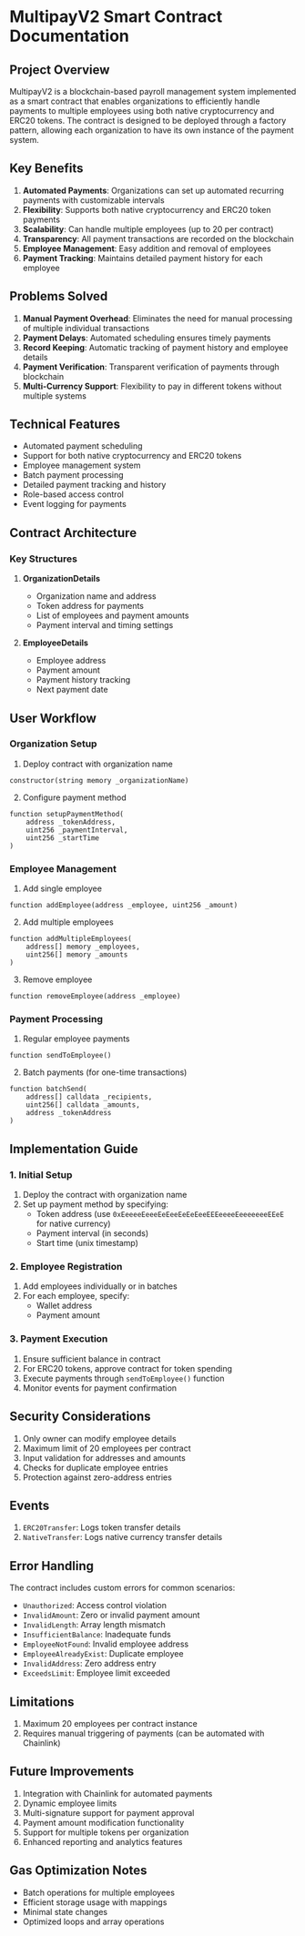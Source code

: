# MultipayV2 Smart Contract Documentation

## Project Overview
MultipayV2 is a blockchain-based payroll management system implemented as a smart contract that enables organizations to efficiently handle payments to multiple employees using both native cryptocurrency and ERC20 tokens. The contract is designed to be deployed through a factory pattern, allowing each organization to have its own instance of the payment system.

## Key Benefits
1. **Automated Payments**: Organizations can set up automated recurring payments with customizable intervals
2. **Flexibility**: Supports both native cryptocurrency and ERC20 token payments
3. **Scalability**: Can handle multiple employees (up to 20 per contract)
4. **Transparency**: All payment transactions are recorded on the blockchain
5. **Employee Management**: Easy addition and removal of employees
6. **Payment Tracking**: Maintains detailed payment history for each employee

## Problems Solved
1. **Manual Payment Overhead**: Eliminates the need for manual processing of multiple individual transactions
2. **Payment Delays**: Automated scheduling ensures timely payments
3. **Record Keeping**: Automatic tracking of payment history and employee details
4. **Payment Verification**: Transparent verification of payments through blockchain
5. **Multi-Currency Support**: Flexibility to pay in different tokens without multiple systems

## Technical Features
- Automated payment scheduling
- Support for both native cryptocurrency and ERC20 tokens
- Employee management system
- Batch payment processing
- Detailed payment tracking and history
- Role-based access control
- Event logging for payments

## Contract Architecture

### Key Structures
1. **OrganizationDetails**
   - Organization name and address
   - Token address for payments
   - List of employees and payment amounts
   - Payment interval and timing settings

2. **EmployeeDetails**
   - Employee address
   - Payment amount
   - Payment history tracking
   - Next payment date

## User Workflow

### Organization Setup
1. Deploy contract with organization name
```solidity
constructor(string memory _organizationName)
```

2. Configure payment method
```solidity
function setupPaymentMethod(
    address _tokenAddress,
    uint256 _paymentInterval,
    uint256 _startTime
)
```

### Employee Management
1. Add single employee
```solidity
function addEmployee(address _employee, uint256 _amount)
```

2. Add multiple employees
```solidity
function addMultipleEmployees(
    address[] memory _employees,
    uint256[] memory _amounts
)
```

3. Remove employee
```solidity
function removeEmployee(address _employee)
```

### Payment Processing
1. Regular employee payments
```solidity
function sendToEmployee()
```

2. Batch payments (for one-time transactions)
```solidity
function batchSend(
    address[] calldata _recipients,
    uint256[] calldata _amounts,
    address _tokenAddress
)
```

## Implementation Guide

### 1. Initial Setup
1. Deploy the contract with organization name
2. Set up payment method by specifying:
   - Token address (use `0xEeeeeEeeeEeEeeEeEeEeeEEEeeeeEeeeeeeeEEeE` for native currency)
   - Payment interval (in seconds)
   - Start time (unix timestamp)

### 2. Employee Registration
1. Add employees individually or in batches
2. For each employee, specify:
   - Wallet address
   - Payment amount

### 3. Payment Execution
1. Ensure sufficient balance in contract
2. For ERC20 tokens, approve contract for token spending
3. Execute payments through `sendToEmployee()` function
4. Monitor events for payment confirmation

## Security Considerations
1. Only owner can modify employee details
2. Maximum limit of 20 employees per contract
3. Input validation for addresses and amounts
4. Checks for duplicate employee entries
5. Protection against zero-address entries

## Events
1. `ERC20Transfer`: Logs token transfer details
2. `NativeTransfer`: Logs native currency transfer details

## Error Handling
The contract includes custom errors for common scenarios:
- `Unauthorized`: Access control violation
- `InvalidAmount`: Zero or invalid payment amount
- `InvalidLength`: Array length mismatch
- `InsufficientBalance`: Inadequate funds
- `EmployeeNotFound`: Invalid employee address
- `EmployeeAlreadyExist`: Duplicate employee
- `InvalidAddress`: Zero address entry
- `ExceedsLimit`: Employee limit exceeded

## Limitations
1. Maximum 20 employees per contract instance
2. Requires manual triggering of payments (can be automated with Chainlink)

## Future Improvements
1. Integration with Chainlink for automated payments
2. Dynamic employee limits
3. Multi-signature support for payment approval
4. Payment amount modification functionality
5. Support for multiple tokens per organization
6. Enhanced reporting and analytics features

## Gas Optimization Notes
- Batch operations for multiple employees
- Efficient storage usage with mappings
- Minimal state changes
- Optimized loops and array operations